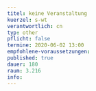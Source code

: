 ```yaml
---
titel: keine Veranstaltung
kuerzel: s-wt
verantwortlich: cn
typ: other
pflicht: false
termine: 2020-06-02 13:00
empfohlene-voraussetzungen: 
published: true
dauer: 180
raum: 3.216
info: 
---
```



